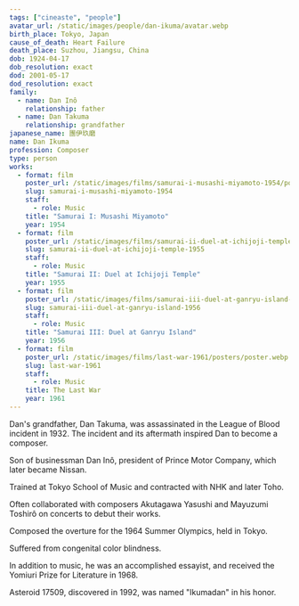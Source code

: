 ```yaml
---
tags: ["cineaste", "people"]
avatar_url: /static/images/people/dan-ikuma/avatar.webp
birth_place: Tokyo, Japan
cause_of_death: Heart Failure
death_place: Suzhou, Jiangsu, China
dob: 1924-04-17
dob_resolution: exact
dod: 2001-05-17
dod_resolution: exact
family:
  - name: Dan Inô
    relationship: father
  - name: Dan Takuma
    relationship: grandfather
japanese_name: 團伊玖磨
name: Dan Ikuma
profession: Composer
type: person
works:
  - format: film
    poster_url: /static/images/films/samurai-i-musashi-miyamoto-1954/posters/poster.webp
    slug: samurai-i-musashi-miyamoto-1954
    staff:
      - role: Music
    title: "Samurai I: Musashi Miyamoto"
    year: 1954
  - format: film
    poster_url: /static/images/films/samurai-ii-duel-at-ichijoji-temple-1955/posters/poster.webp
    slug: samurai-ii-duel-at-ichijoji-temple-1955
    staff:
      - role: Music
    title: "Samurai II: Duel at Ichijoji Temple"
    year: 1955
  - format: film
    poster_url: /static/images/films/samurai-iii-duel-at-ganryu-island-1956/posters/poster.webp
    slug: samurai-iii-duel-at-ganryu-island-1956
    staff:
      - role: Music
    title: "Samurai III: Duel at Ganryu Island"
    year: 1956
  - format: film
    poster_url: /static/images/films/last-war-1961/posters/poster.webp
    slug: last-war-1961
    staff:
      - role: Music
    title: The Last War
    year: 1961
---
```


Dan's grandfather, Dan Takuma, was assassinated in the League of Blood incident
in 1932. The incident and its aftermath inspired Dan to become a composer.

Son of businessman Dan Inô, president of Prince Motor Company, which later
became Nissan.

Trained at Tokyo School of Music and contracted with NHK and later Toho.

Often collaborated with composers Akutagawa Yasushi and Mayuzumi Toshirô on
concerts to debut their works.

Composed the overture for the 1964 Summer Olympics, held in Tokyo.

Suffered from congenital color blindness.

In addition to music, he was an accomplished essayist, and received the Yomiuri
Prize for Literature in 1968.

Asteroid 17509, discovered in 1992, was named "Ikumadan" in his honor.
